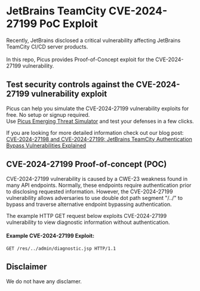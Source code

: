# JetBrains TeamCity CVE-2024-27199 PoC Exploit
Recently, JetBrains disclosed a critical vulnerability affecting JetBrains TeamCity CI/CD server products.<br><br>
In this repo, Picus provides Proof-of-Concept exploit for the CVE-2024-27199 vulnerability.

Test security controls against the CVE-2024-27199 vulnerability exploit 
--------------------------------------
Picus can help you simulate the CVE-2024-27199 vulnerability exploits for free. No setup or signup required.<br>
Use [Picus Emerging Threat Simulator](https://insights.picussecurity.com/emerging-threat-simulator-announcement?utm_source=github&utm_medium=organic+social&utm_campaign=PLS+Offensive+-+ET+Simulator) and test your defenses in a few clicks.<br> 

If you are looking for more detailed information check out our blog post: [CVE-2024-27198 and CVE-2024-27199: JetBrains TeamCity Authentication Bypass Vulnerabilities Explained](https://www.picussecurity.com/resource/blog/cve-2024-27198-cve-2024-27199)


CVE-2024-27199 Proof-of-concept (POC)
----------------------
CVE-2024-27199 vulnerability is caused by a CWE-23 weakness found in many API endpoints. Normally, these endpoints require authentication prior to disclosing requested information. However, the CVE-2024-27199 vulnerability allows adversaries to use double dot path segment "/../" to bypass and traverse alternative endpoint bypassing authentication. 

The example HTTP GET request below exploits CVE-2024-27199 vulnerability to view diagnostic information without authentication.

#### Example CVE-2024-27199 Exploit:
```http
GET /res/../admin/diagnostic.jsp HTTP/1.1
```

Disclaimer
----------
We do not have any disclamer.
